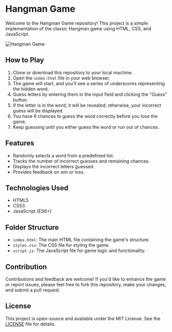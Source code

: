 # Hangman Game

Welcome to the Hangman Game repository! This project is a simple implementation of the classic Hangman game using HTML, CSS, and JavaScript.

![Hangman Game](Hangman-Game.gif)

## How to Play

1. Clone or download this repository to your local machine.
2. Open the `index.html` file in your web browser.
3. The game will start, and you'll see a series of underscores representing the hidden word.
4. Guess letters by entering them in the input field and clicking the "Guess" button.
5. If the letter is in the word, it will be revealed; otherwise, your incorrect guess will be displayed.
6. You have 6 chances to guess the word correctly before you lose the game.
7. Keep guessing until you either guess the word or run out of chances.

## Features

- Randomly selects a word from a predefined list.
- Tracks the number of incorrect guesses and remaining chances.
- Displays the incorrect letters guessed.
- Provides feedback on win or loss.

## Technologies Used

- HTML5
- CSS3
- JavaScript (ES6+)

## Folder Structure

- `index.html`: The main HTML file containing the game's structure.
- `styles.css`: The CSS file for styling the game.
- `script.js`: The JavaScript file for game logic and functionality.

## Contribution

Contributions and feedback are welcome! If you'd like to enhance the game or report issues, please feel free to fork this repository, make your changes, and submit a pull request.

## License

This project is open-source and available under the MIT License. See the [LICENSE](LICENSE) file for details.

